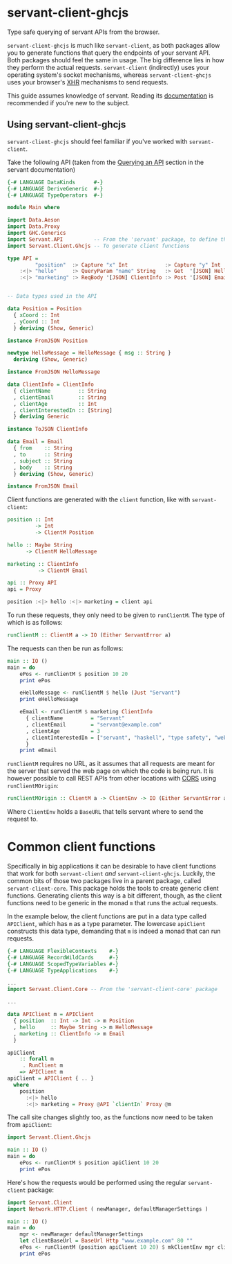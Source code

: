 # servant-client-ghcjs

Type safe querying of servant APIs from the browser.

`servant-client-ghcjs` is much like `servant-client`, as both packages allow you to generate functions that query the endpoints of your servant API. Both packages should feel the same in usage. The big difference lies in how they perform the actual requests. `servant-client` (indirectly) uses your operating system's socket mechanisms, whereas `servant-client-ghcjs` uses your browser's [XHR](https://developer.mozilla.org/en-US/docs/Web/API/XMLHttpRequest/Using_XMLHttpRequest) mechanisms to send requests.

This guide assumes knowledge of servant. Reading its [documentation](http://docs.servant.dev) is recommended if you're new to the subject.

## Using servant-client-ghcjs
`servant-client-ghcjs` should feel familiar if you've worked with `servant-client`.

Take the following API (taken from the [Querying an API](http://docs.servant.dev/en/stable/tutorial/Client.html) section in the servant documentation)

```haskell
{-# LANGUAGE DataKinds      #-}
{-# LANGUAGE DeriveGeneric  #-}
{-# LANGUAGE TypeOperators  #-}

module Main where

import Data.Aeson
import Data.Proxy
import GHC.Generics
import Servant.API          -- From the 'servant' package, to define the API itself
import Servant.Client.Ghcjs -- To generate client functions

type API =
         "position"  :> Capture "x" Int            :> Capture "y" Int          :> Get '[JSON] Position
    :<|> "hello"     :> QueryParam "name" String   :> Get  '[JSON] HelloMessage
    :<|> "marketing" :> ReqBody '[JSON] ClientInfo :> Post '[JSON] Email


-- Data types used in the API

data Position = Position
  { xCoord :: Int
  , yCoord :: Int
  } deriving (Show, Generic)

instance FromJSON Position

newtype HelloMessage = HelloMessage { msg :: String }
  deriving (Show, Generic)

instance FromJSON HelloMessage

data ClientInfo = ClientInfo
  { clientName         :: String
  , clientEmail        :: String
  , clientAge          :: Int
  , clientInterestedIn :: [String]
  } deriving Generic

instance ToJSON ClientInfo

data Email = Email
  { from    :: String
  , to      :: String
  , subject :: String
  , body    :: String
  } deriving (Show, Generic)

instance FromJSON Email
```

Client functions are generated with the `client` function, like with `servant-client`:

```haskell
position :: Int
         -> Int
         -> ClientM Position

hello :: Maybe String
      -> ClientM HelloMessage

marketing :: ClientInfo
          -> ClientM Email

api :: Proxy API
api = Proxy

position :<|> hello :<|> marketing = client api
```

To run these requests, they only need to be given to `runClientM`. The type of which is as follows:

```haskell
runClientM :: ClientM a -> IO (Either ServantError a)
```

The requests can then be run as follows:

```haskell
main :: IO ()
main = do
    ePos <- runClientM $ position 10 20
    print ePos

    eHelloMessage <- runClientM $ hello (Just "Servant")
    print eHelloMessage

    eEmail <- runClientM $ marketing ClientInfo
      { clientName         = "Servant"
      , clientEmail        = "servant@example.com"
      , clientAge          = 3
      , clientInterestedIn = ["servant", "haskell", "type safety", "web apps"]
      }
    print eEmail
```

`runClientM` requires no URL, as it assumes that all requests are meant for the server that served the web page on which the code is being run. It is however possible to call REST APIs from other locations with [CORS](https://developer.mozilla.org/en-US/docs/Web/HTTP/CORS) using `runClientMOrigin`:

```haskell
runClientMOrigin :: ClientM a -> ClientEnv -> IO (Either ServantError a)
```

Where `ClientEnv` holds a `BaseURL` that tells servant where to send the request to.

# Common client functions
Specifically in big applications it can be desirable to have client functions that work for both `servant-client` *and* `servant-client-ghcjs`. Luckily, the common bits of those two packages live in a parent package, called `servant-client-core`. This package holds the tools to create generic client functions. Generating clients this way is a bit different, though, as the client functions need to be generic in the monad `m` that runs the actual requests.

In the example below, the client functions are put in a data type called `APIClient`, which has `m` as a type parameter. The lowercase `apiClient` constructs this data type, demanding that `m` is indeed a monad that can run requests.

```haskell
{-# LANGUAGE FlexibleContexts    #-}
{-# LANGUAGE RecordWildCards     #-}
{-# LANGUAGE ScopedTypeVariables #-}
{-# LANGUAGE TypeApplications    #-}

...
import Servant.Client.Core -- From the 'servant-client-core' package

...

data APIClient m = APIClient
  { position  :: Int -> Int -> m Position
  , hello     :: Maybe String -> m HelloMessage
  , marketing :: ClientInfo -> m Email
  }

apiClient
    :: forall m
     . RunClient m
    => APIClient m
apiClient = APIClient { .. }
  where
    position
      :<|> hello
      :<|> marketing = Proxy @API `clientIn` Proxy @m
```

The call site changes slightly too, as the functions now need to be taken from `apiClient`:

```haskell
import Servant.Client.Ghcjs

main :: IO ()
main = do
    ePos <- runClientM $ position apiClient 10 20
    print ePos
```

Here's how the requests would be performed using the regular `servant-client` package:

```haskell
import Servant.Client
import Network.HTTP.Client ( newManager, defaultManagerSettings )

main :: IO ()
main = do
    mgr <- newManager defaultManagerSettings
    let clientBaseUrl = BaseUrl Http "www.example.com" 80 ""
    ePos <- runClientM (position apiClient 10 20) $ mkClientEnv mgr clientBaseUrl
    print ePos
```
